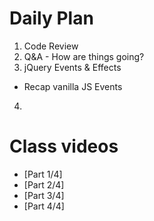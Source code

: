 # Daily Plan
1. Code Review
2. Q&A - How are things going?
3. jQuery Events & Effects
  - Recap vanilla JS Events
4. 


# Class videos
- [Part 1/4]
- [Part 2/4]
- [Part 3/4]
- [Part 4/4]

